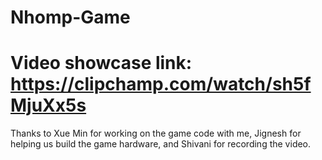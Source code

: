 # Nhomp-Game
# Video showcase link: https://clipchamp.com/watch/sh5fMjuXx5s
Thanks to Xue Min for working on the game code with me, Jignesh for helping us build the game hardware, and Shivani for recording the video.
